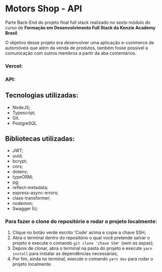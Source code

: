 # Motors Shop - API

Parte Back-End do projeto final full stack realizado no sexto módulo do curso de **Formação em Desenvolvimento Full Stack da Kenzie Academy Brasil**.

O objetivo desse projeto era desenvolver uma aplicação e-commerce de automóveis que além da venda de produtos, também fosse possivel a comunicação
com outros membros a partir da aba comentários.

### Vercel:

### API:

## Tecnologias utilizadas:

- NodeJS;
- Typescript;
- Git.
- PostgreSQL

## Bibliotecas utilizadas:

- JWT;
- uuid;
- bcrypt;
- cors;
- dotenv;
- typeORM;
- pg;
- reflect-metadata;
- express-async-errors;
- class-transformer;
- nodemon;
- Swagger IU;

### Para fazer o clone do repositório e rodar o projeto localmente:

1. Clique no botão verde escrito 'Code' acima e copie a chave SSH;
2. Abra o terminal dentro do repositório o qual você pretende salvar o projeto e execute o comando `git clone 'chave SSH'` (sem as aspas);
3. Depois de clonar, abra o terminal na pasta do projeto e execute `yarn install` para instalar as dependências necessárias;
4. Por fim, ainda no terminal, execute o comando `yarn dev` para rodar o projeto localmente.
